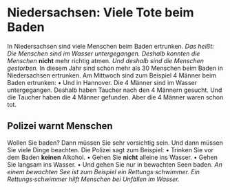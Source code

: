 # Niedersachsen: Viele Tote beim Baden

In Niedersachsen sind viele Menschen beim Baden ertrunken. *Das heißt:* 
*Die Menschen sind im Wasser untergegangen.* 
*Deshalb konnten die Menschen* **nicht** mehr richtig atmen. 
*Und deshalb sind die Menschen gestorben.* In diesem Jahr sind schon mehr als 30 Menschen beim Baden in Niedersachsen ertrunken. 
Am Mittwoch sind zum Beispiel 4 Männer beim Baden ertrunken: • Und in Hannover. Die 4 Männer sind im Wasser untergegangen. Deshalb haben Taucher nach den 4 Männern gesucht. Und die Taucher haben die 4 Männer gefunden. Aber die 4 Männer waren schon tot. 

## Polizei warnt Menschen
Wollen Sie baden? Dann müssen Sie sehr vorsichtig sein. Und dann müssen Sie viele Dinge beachten. Die Polizei sagt zum Beispiel: • Trinken Sie vor dem Baden **keinen** Alkohol. • Gehen Sie **nicht** alleine ins Wasser. • Gehen Sie langsam ins Wasser. • Und gehen Sie nur in bewachten Seen baden. 
*An einem bewachten See ist zum Beispiel ein Rettungs·schwimmer.* 
*Ein Rettungs·schwimmer hilft Menschen bei Unfällen im Wasser.* 
